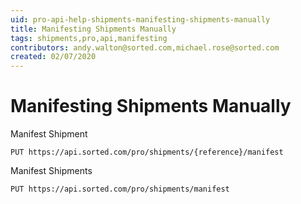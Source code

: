 ```yaml
---
uid: pro-api-help-shipments-manifesting-shipments-manually
title: Manifesting Shipments Manually
tags: shipments,pro,api,manifesting
contributors: andy.walton@sorted.com,michael.rose@sorted.com
created: 02/07/2020
---
```

# Manifesting Shipments Manually

Manifest Shipment

`PUT https://api.sorted.com/pro/shipments/{reference}/manifest`

Manifest Shipments

`PUT https://api.sorted.com/pro/shipments/manifest`